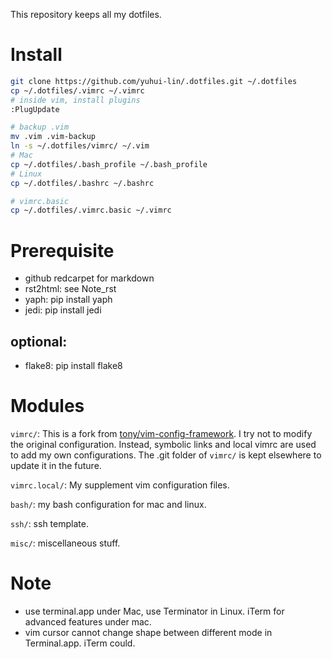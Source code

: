 This repository keeps all my dotfiles.

# Install

```bash
git clone https://github.com/yuhui-lin/.dotfiles.git ~/.dotfiles
cp ~/.dotfiles/.vimrc ~/.vimrc
# inside vim, install plugins
:PlugUpdate

# backup .vim
mv .vim .vim-backup
ln -s ~/.dotfiles/vimrc/ ~/.vim
# Mac
cp ~/.dotfiles/.bash_profile ~/.bash_profile
# Linux
cp ~/.dotfiles/.bashrc ~/.bashrc

# vimrc.basic
cp ~/.dotfiles/.vimrc.basic ~/.vimrc
```

# Prerequisite

- github redcarpet for markdown
- rst2html: see Note_rst
- yaph: pip install yaph 
- jedi: pip install jedi

## optional:
- flake8: pip install flake8

# Modules
``vimrc/``: This is a fork from [tony/vim-config-framework](https://github.com/tony/vim-config-framework). I try not to modify the original configuration. Instead, symbolic links and local vimrc are used to add my own configurations. The .git folder of ``vimrc/`` is kept elsewhere to update it in the future.

``vimrc.local/``: My supplement vim configuration files.

``bash/``: my bash configuration for mac and linux.

``ssh/``: ssh template.

``misc/``: miscellaneous stuff.

# Note
- use terminal.app under Mac, use Terminator in Linux. iTerm for advanced features under mac.
- vim cursor cannot change shape between different mode in Terminal.app. iTerm could.
